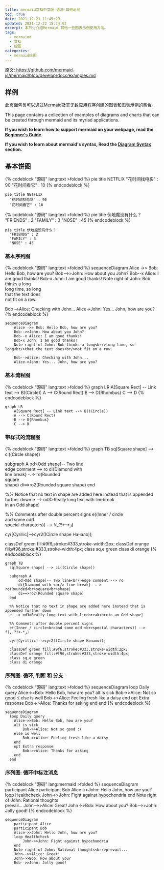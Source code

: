 ```yaml
---
title: mermaid文档中文版-语法-其他示例
toc: true
date: 2021-12-21 11:49:29
updated: 2021-12-22 15:24:02
excerpt: 本节讨介绍Mermaid 其他一些图表示例使用方法。
tags:
  - mermaind
  - 文档
  - 绘图
categories:
  - mermaid绘图
---
```


原文: <https://github.com/mermaid-js/mermaid/blob/develop/docs/examples.md>

## 样例

此页面包含可以通过Mermaid及其无数应用程序创建的图表和图表示例的集合。

This page contains a collection of examples of diagrams and charts that can be created through mermaid and its myriad applications.

**If you wish to learn how to support mermaid on your webpage, read the [Beginner's Guide](/usage?id=usage).**

**If you wish to learn about mermaid's syntax, Read the [Diagram Syntax](/flowchart?id=flowcharts-basic-syntax) section.**

## 基本饼图

{% codeblock "源码" lang:text >folded %}
pie title NETFLIX
  "花时间找电影" : 90
  "花时间看它" : 10
{% endcodeblock %}

```mermaid
pie title NETFLIX
  "花时间找电影" : 90
  "花时间看它" : 10
```

{% codeblock "源码" lang:text >folded %}
pie title 伏地魔没有什么？
  "FRIENDS" : 2
  "FAMILY" : 3
  "NOSE" : 45
{% endcodeblock %}

```mermaid
pie title 伏地魔没有什么？
  "FRIENDS" : 2
  "FAMILY" : 3
  "NOSE" : 45
```

### 基本序列图

{% codeblock "源码" lang:text >folded %}
sequenceDiagram
  Alice ->> Bob: Hello Bob, how are you?
  Bob-->>John: How about you John?
  Bob--x Alice: I am good thanks!
  Bob-x John: I am good thanks!
  Note right of John: Bob thinks a long<br/>long time, so long<br/>that the text does<br/>not fit on a row.

  Bob-->Alice: Checking with John...
  Alice->John: Yes... John, how are you?
{% endcodeblock %}

```mermaid
sequenceDiagram
    Alice ->> Bob: Hello Bob, how are you?
    Bob-->>John: How about you John?
    Bob--x Alice: I am good thanks!
    Bob-x John: I am good thanks!
    Note right of John: Bob thinks a long<br/>long time, so long<br/>that the text does<br/>not fit on a row.

    Bob-->Alice: Checking with John...
    Alice->John: Yes... John, how are you?
```

### 基本流程图

{% codeblock "源码" lang:text >folded %}
graph LR
    A[Square Rect] -- Link text --> B((Circle))
    A --> C(Round Rect)
    B --> D{Rhombus}
    C --> D
{% endcodeblock %}

```mermaid
graph LR
    A[Square Rect] -- Link text --> B((Circle))
    A --> C(Round Rect)
    B --> D{Rhombus}
    C --> D
```

### 带样式的流程图

{% codeblock "源码" lang:text >folded %}
graph TB
  sq[Square shape] --> ci((Circle shape))

  subgraph A
      od>Odd shape]-- Two line<br/>edge comment --> ro
      di{Diamond with <br/> line break} -.-> ro(Rounded<br>square<br>shape)
      di==>ro2(Rounded square shape)
  end

  %% Notice that no text in shape are added here instead that is appended further down
  e --> od3>Really long text with linebreak<br>in an Odd shape]

  %% Comments after double percent signs
  e((Inner / circle<br>and some odd <br>special characters)) --> f(,.?!+-*ز)

  cyr[Cyrillic]-->cyr2((Circle shape Начало));

  classDef green fill:#9f6,stroke:#333,stroke-width:2px;
  classDef orange fill:#f96,stroke:#333,stroke-width:4px;
  class sq,e green
  class di orange
{% endcodeblock %}

```mermaid
graph TB
  sq[Square shape] --> ci((Circle shape))

  subgraph A
      od>Odd shape]-- Two line<br/>edge comment --> ro
      di{Diamond with <br/> line break} -.-> ro(Rounded<br>square<br>shape)
      di==>ro2(Rounded square shape)
  end

  %% Notice that no text in shape are added here instead that is appended further down
  e --> od3>Really long text with linebreak<br>in an Odd shape]

  %% Comments after double percent signs
  e((Inner / circle<br>and some odd <br>special characters)) --> f(,.?!+-*ز)

  cyr[Cyrillic]-->cyr2((Circle shape Начало));

  classDef green fill:#9f6,stroke:#333,stroke-width:2px;
  classDef orange fill:#f96,stroke:#333,stroke-width:4px;
  class sq,e green
  class di orange
```

### 序列图: 循环, 判断 和 分支

{% codeblock "源码" lang:text >folded %}
sequenceDiagram
  loop Daily query
    Alice->>Bob: Hello Bob, how are you?
    alt is sick
        Bob->>Alice: Not so good :(
    else is well
        Bob->>Alice: Feeling fresh like a daisy
    end
    opt Extra response
        Bob->>Alice: Thanks for asking
    end
  end
{% endcodeblock %}

```mermaid
sequenceDiagram
  loop Daily query
    Alice->>Bob: Hello Bob, how are you?
    alt is sick
        Bob->>Alice: Not so good :(
    else is well
        Bob->>Alice: Feeling fresh like a daisy
    end
    opt Extra response
        Bob->>Alice: Thanks for asking
    end
  end
```

### 序列图: 循环中标注消息

{% codeblock "源码" lang:mermaid >folded %}
sequenceDiagram
    participant Alice
    participant Bob
    Alice->>John: Hello John, how are you?
    loop Healthcheck
        John->>John: Fight against hypochondria
    end
    Note right of John: Rational thoughts<br/>prevail...
    John-->>Alice: Great!
    John->>Bob: How about you?
    Bob-->>John: Jolly good!
{% endcodeblock %}

```mermaid
sequenceDiagram
    participant Alice
    participant Bob
    Alice->>John: Hello John, how are you?
    loop Healthcheck
        John->>John: Fight against hypochondria
    end
    Note right of John: Rational thoughts<br/>prevail...
    John-->>Alice: Great!
    John->>Bob: How about you?
    Bob-->>John: Jolly good!
```
